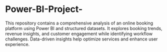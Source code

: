 # Power-BI-Project-
This repository contains a comprehensive analysis of an online booking platform using Power BI and structured datasets. It explores booking trends, revenue insights, and customer engagement while identifying workflow challenges. Data-driven insights help optimize services and enhance user experience.
